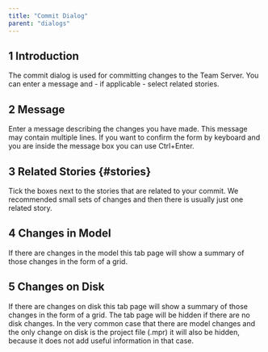 ```yaml
---
title: "Commit Dialog"
parent: "dialogs"
---
```


## 1 Introduction

The commit dialog is used for committing changes to the Team Server. You can enter a message and - if applicable - select related stories.

## 2 Message

Enter a message describing the changes you have made. This message may contain multiple lines. If you want to confirm the form by keyboard and you are inside the message box you can use Ctrl+Enter.

## 3 Related Stories {#stories}

Tick the boxes next to the stories that are related to your commit. We recommended small sets of changes and then there is usually just one related story.

## 4 Changes in Model

If there are changes in the model this tab page will show a summary of those changes in the form of a grid.

## 5 Changes on Disk

If there are changes on disk this tab page will show a summary of those changes in the form of a grid. The tab page will be hidden if there are no disk changes. In the very common case that there are model changes and the only change on disk is the project file (.mpr) it will also be hidden, because it does not add useful information in that case.
